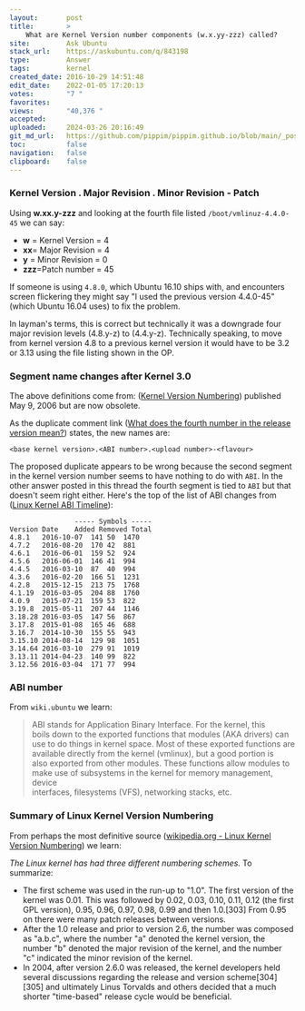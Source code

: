 ```yaml
---
layout:       post
title:        >
    What are Kernel Version number components (w.x.yy-zzz) called?
site:         Ask Ubuntu
stack_url:    https://askubuntu.com/q/843198
type:         Answer
tags:         kernel
created_date: 2016-10-29 14:51:48
edit_date:    2022-01-05 17:20:13
votes:        "7 "
favorites:    
views:        "40,376 "
accepted:     
uploaded:     2024-03-26 20:16:49
git_md_url:   https://github.com/pippim/pippim.github.io/blob/main/_posts/2016/2016-10-29-What-are-Kernel-Version-number-components-_w.x.yy-zzz_-called_.md
toc:          false
navigation:   false
clipboard:    false
---
```


### Kernel Version . Major Revision . Minor Revision - Patch

Using **w.xx.y-zzz** and looking at the fourth file listed `/boot/vmlinuz-4.4.0-45` we can say:

 - **w** = Kernel Version = 4
 - **xx**= Major Revision = 4
 - **y** = Minor Revision = 0
 - **zzz**=Patch number = 45

If someone is using `4.8.0`, which Ubuntu 16.10 ships with, and encounters screen flickering they might say "I used the previous version 4.4.0-45" (which Ubuntu 16.04 uses) to fix the problem.

In layman's terms, this is correct but technically it was a downgrade four major revision levels (4.8.y-z) to (4.4.y-z). Technically speaking, to move from kernel version 4.8 to a previous kernel version it would have to be 3.2 or 3.13 using the file listing shown in the OP.

### Segment name changes after Kernel 3.0

The above definitions come from: ([Kernel Version Numbering][1]) published May 9, 2006 but are now obsolete.

As the duplicate comment link ([What does the fourth number in the release version mean?][2]) states, the new names are:

``` 
<base kernel version>.<ABI number>.<upload number>-<flavour>
```

The proposed duplicate appears to be wrong because the second segment in the kernel version number seems to have nothing to do with `ABI`. In the other answer posted in this thread the fourth segment is tied to `ABI` but that doesn't seem right either. Here's the top of the list of ABI changes from ([Linux Kernel ABI Timeline][3]):

``` 
                ----- Symbols -----
Version	Date    Added Removed Total
4.8.1	2016-10-07	141	50	1470
4.7.2	2016-08-20	170	42	881
4.6.1	2016-06-01	159	52	924
4.5.6	2016-06-01	146	41	994
4.4.5	2016-03-10	87	40	994
4.3.6	2016-02-20	166	51	1231
4.2.8	2015-12-15	213	75	1768
4.1.19	2016-03-05	204	88	1760
4.0.9	2015-07-21	159	53	822
3.19.8	2015-05-11	207	44	1146
3.18.28	2016-03-05	147	56	867
3.17.8	2015-01-08	165	46	688
3.16.7	2014-10-30	155	55	943
3.15.10	2014-08-14	129	98	1051
3.14.64	2016-03-10	279	91	1019
3.13.11	2014-04-23	140	99	822
3.12.56	2016-03-04	171	77	994
```

### ABI number

From `wiki.ubuntu` we learn:

> ABI stands for Application Binary Interface. For the kernel, this  
> boils down to the exported functions that modules (AKA drivers) can  
> use to do things in kernel space. Most of these exported functions are  
> available directly from the kernel (vmlinux), but a good portion is  
> also exported from other modules. These functions allow modules to  
> make use of subsystems in the kernel for memory management, device  
> interfaces, filesystems (VFS), networking stacks, etc.  

### Summary of Linux Kernel Version Numbering

From perhaps the most definitive source ([wikipedia.org - Linux Kernel Version Numbering][4]) we learn:

*The Linux kernel has had three different numbering schemes.* To summarize:

 - The first scheme was used in the run-up to "1.0". The first version
   of the kernel was 0.01. This was followed by 0.02, 0.03, 0.10, 0.11,
   0.12 (the first GPL version), 0.95, 0.96, 0.97, 0.98, 0.99 and then 1.0.[303] From 0.95 on there were many patch releases between versions.
 - After the 1.0 release and prior to version 2.6, the number was
   composed as "a.b.c", where the number "a" denoted the kernel version,
   the number "b" denoted the major revision of the kernel, and the
   number "c" indicated the minor revision of the kernel.
 - In 2004, after version 2.6.0 was released, the kernel developers held
   several discussions regarding the release and version
   scheme[304][305] and ultimately Linus Torvalds and others decided
   that a much shorter "time-based" release cycle would be beneficial.


  [1]: http://www.linfo.org/kernel_version_numbering.html
  [2]: https://askubuntu.com/questions/637852/what-does-the-fourth-number-in-the-release-version-mean
  [3]: https://abi-laboratory.pro/tracker/timeline/linux/
  [4]: https://en.wikipedia.org/wiki/Linux_kernel#Version_numbering
